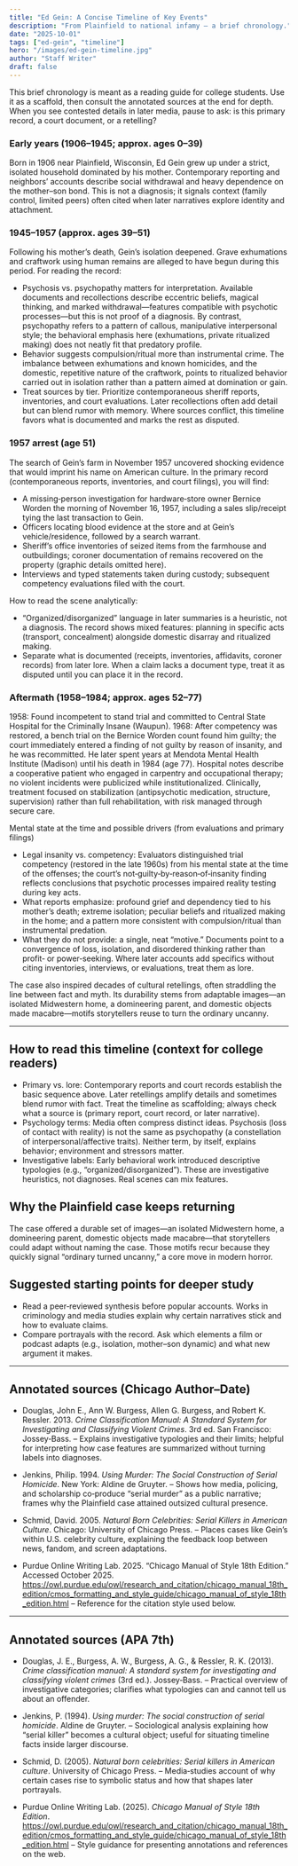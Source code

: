 ```yaml
---
title: "Ed Gein: A Concise Timeline of Key Events"
description: "From Plainfield to national infamy — a brief chronology."
date: "2025-10-01"
tags: ["ed-gein", "timeline"]
hero: "/images/ed-gein-timeline.jpg"
author: "Staff Writer"
draft: false
---
```


This brief chronology is meant as a reading guide for college students. Use it as a scaffold, then consult the annotated sources at the end for depth. When you see contested details in later media, pause to ask: is this primary record, a court document, or a retelling?

### Early years (1906–1945; approx. ages 0–39)
Born in 1906 near Plainfield, Wisconsin, Ed Gein grew up under a strict, isolated household dominated by his mother. Contemporary reporting and neighbors’ accounts describe social withdrawal and heavy dependence on the mother–son bond. This is not a diagnosis; it signals context (family control, limited peers) often cited when later narratives explore identity and attachment.

### 1945–1957 (approx. ages 39–51)
Following his mother’s death, Gein’s isolation deepened. Grave exhumations and craftwork using human remains are alleged to have begun during this period. For reading the record:

- Psychosis vs. psychopathy matters for interpretation. Available documents and recollections describe eccentric beliefs, magical thinking, and marked withdrawal—features compatible with psychotic processes—but this is not proof of a diagnosis. By contrast, psychopathy refers to a pattern of callous, manipulative interpersonal style; the behavioral emphasis here (exhumations, private ritualized making) does not neatly fit that predatory profile.
- Behavior suggests compulsion/ritual more than instrumental crime. The imbalance between exhumations and known homicides, and the domestic, repetitive nature of the craftwork, points to ritualized behavior carried out in isolation rather than a pattern aimed at domination or gain.
- Treat sources by tier. Prioritize contemporaneous sheriff reports, inventories, and court evaluations. Later recollections often add detail but can blend rumor with memory. Where sources conflict, this timeline favors what is documented and marks the rest as disputed.

### 1957 arrest (age 51)
The search of Gein’s farm in November 1957 uncovered shocking evidence that would imprint his name on American culture. In the primary record (contemporaneous reports, inventories, and court filings), you will find:

- A missing‑person investigation for hardware‑store owner Bernice Worden the morning of November 16, 1957, including a sales slip/receipt tying the last transaction to Gein.
- Officers locating blood evidence at the store and at Gein’s vehicle/residence, followed by a search warrant.
- Sheriff’s office inventories of seized items from the farmhouse and outbuildings; coroner documentation of remains recovered on the property (graphic details omitted here).
- Interviews and typed statements taken during custody; subsequent competency evaluations filed with the court.

How to read the scene analytically:
- “Organized/disorganized” language in later summaries is a heuristic, not a diagnosis. The record shows mixed features: planning in specific acts (transport, concealment) alongside domestic disarray and ritualized making.
- Separate what is documented (receipts, inventories, affidavits, coroner records) from later lore. When a claim lacks a document type, treat it as disputed until you can place it in the record.

### Aftermath (1958–1984; approx. ages 52–77)
1958: Found incompetent to stand trial and committed to Central State Hospital for the Criminally Insane (Waupun). 1968: After competency was restored, a bench trial on the Bernice Worden count found him guilty; the court immediately entered a finding of not guilty by reason of insanity, and he was recommitted. He later spent years at Mendota Mental Health Institute (Madison) until his death in 1984 (age 77). Hospital notes describe a cooperative patient who engaged in carpentry and occupational therapy; no violent incidents were publicized while institutionalized. Clinically, treatment focused on stabilization (antipsychotic medication, structure, supervision) rather than full rehabilitation, with risk managed through secure care.

Mental state at the time and possible drivers (from evaluations and primary filings)

- Legal insanity vs. competency: Evaluators distinguished trial competency (restored in the late 1960s) from his mental state at the time of the offenses; the court’s not‑guilty‑by‑reason‑of‑insanity finding reflects conclusions that psychotic processes impaired reality testing during key acts.
- What reports emphasize: profound grief and dependency tied to his mother’s death; extreme isolation; peculiar beliefs and ritualized making in the home; and a pattern more consistent with compulsion/ritual than instrumental predation.
- What they do not provide: a single, neat “motive.” Documents point to a convergence of loss, isolation, and disordered thinking rather than profit‑ or power‑seeking. Where later accounts add specifics without citing inventories, interviews, or evaluations, treat them as lore.

The case also inspired decades of cultural retellings, often straddling the line between fact and myth. Its durability stems from adaptable images—an isolated Midwestern home, a domineering parent, and domestic objects made macabre—motifs storytellers reuse to turn the ordinary uncanny.

---

## How to read this timeline (context for college readers)

- Primary vs. lore: Contemporary reports and court records establish the basic sequence above. Later retellings amplify details and sometimes blend rumor with fact. Treat the timeline as scaffolding; always check what a source is (primary report, court record, or later narrative).
- Psychology terms: Media often compress distinct ideas. Psychosis (loss of contact with reality) is not the same as psychopathy (a constellation of interpersonal/affective traits). Neither term, by itself, explains behavior; environment and stressors matter.
- Investigative labels: Early behavioral work introduced descriptive typologies (e.g., “organized/disorganized”). These are investigative heuristics, not diagnoses. Real scenes can mix features.

## Why the Plainfield case keeps returning

The case offered a durable set of images—an isolated Midwestern home, a domineering parent, domestic objects made macabre—that storytellers could adapt without naming the case. Those motifs recur because they quickly signal “ordinary turned uncanny,” a core move in modern horror.

## Suggested starting points for deeper study

- Read a peer‑reviewed synthesis before popular accounts. Works in criminology and media studies explain why certain narratives stick and how to evaluate claims.
- Compare portrayals with the record. Ask which elements a film or podcast adapts (e.g., isolation, mother–son dynamic) and what new argument it makes.

---

## Annotated sources (Chicago Author–Date)

- Douglas, John E., Ann W. Burgess, Allen G. Burgess, and Robert K. Ressler. 2013. *Crime Classification Manual: A Standard System for Investigating and Classifying Violent Crimes*. 3rd ed. San Francisco: Jossey‑Bass.
  – Explains investigative typologies and their limits; helpful for interpreting how case features are summarized without turning labels into diagnoses.

- Jenkins, Philip. 1994. *Using Murder: The Social Construction of Serial Homicide*. New York: Aldine de Gruyter.
  – Shows how media, policing, and scholarship co‑produce “serial murder” as a public narrative; frames why the Plainfield case attained outsized cultural presence.

- Schmid, David. 2005. *Natural Born Celebrities: Serial Killers in American Culture*. Chicago: University of Chicago Press.
  – Places cases like Gein’s within U.S. celebrity culture, explaining the feedback loop between news, fandom, and screen adaptations.

- Purdue Online Writing Lab. 2025. “Chicago Manual of Style 18th Edition.” Accessed October 2025. https://owl.purdue.edu/owl/research_and_citation/chicago_manual_18th_edition/cmos_formatting_and_style_guide/chicago_manual_of_style_18th_edition.html
  – Reference for the citation style used below.

---

## Annotated sources (APA 7th)

- Douglas, J. E., Burgess, A. W., Burgess, A. G., & Ressler, R. K. (2013). *Crime classification manual: A standard system for investigating and classifying violent crimes* (3rd ed.). Jossey‑Bass.
  – Practical overview of investigative categories; clarifies what typologies can and cannot tell us about an offender.

- Jenkins, P. (1994). *Using murder: The social construction of serial homicide*. Aldine de Gruyter.
  – Sociological analysis explaining how “serial killer” becomes a cultural object; useful for situating timeline facts inside larger discourse.

- Schmid, D. (2005). *Natural born celebrities: Serial killers in American culture*. University of Chicago Press.
  – Media‑studies account of why certain cases rise to symbolic status and how that shapes later portrayals.

- Purdue Online Writing Lab. (2025). *Chicago Manual of Style 18th Edition*. https://owl.purdue.edu/owl/research_and_citation/chicago_manual_18th_edition/cmos_formatting_and_style_guide/chicago_manual_of_style_18th_edition.html
  – Style guidance for presenting annotations and references on the web.


